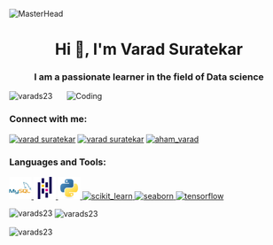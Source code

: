 ![MasterHead](https://www.mygreatlearning.com/blog/wp-content/uploads/2019/09/What-is-data-science-2.jpg)
<h1 align="center">Hi 👋, I'm Varad Suratekar</h1>
<h3 align="center">I am a passionate learner in the field of Data science</h3>
<img align="right" alt="Coding" width="400" src="https://cdn.dribbble.com/users/8619169/screenshots/16116886/media/a63d64bcccad878cb9dfdb9a9f6b6416.gif">


<p align="left"> <img src="https://komarev.com/ghpvc/?username=varads23&label=Profile%20views&color=0e75b6&style=flat" alt="varads23" /> </p>

<h3 align="left">Connect with me:</h3>
<p align="left">
<a href="https://linkedin.com/in/varad-suratekar-949562147/" target="blank"><img align="center" src="https://raw.githubusercontent.com/rahuldkjain/github-profile-readme-generator/master/src/images/icons/Social/linked-in-alt.svg" alt="varad suratekar" height="30" width="40" /></a>
<a href="https://kaggle.com/varadsuratekar" target="blank"><img align="center" src="https://raw.githubusercontent.com/rahuldkjain/github-profile-readme-generator/master/src/images/icons/Social/kaggle.svg" alt="varad suratekar" height="30" width="40" /></a>
<a href="https://instagram.com/aham_varad" target="blank"><img align="center" src="https://raw.githubusercontent.com/rahuldkjain/github-profile-readme-generator/master/src/images/icons/Social/instagram.svg" alt="aham_varad" height="30" width="40" /></a>
</p>

<h3 align="left">Languages and Tools:</h3>
<p align="left"> <a href="https://www.mysql.com/" target="_blank" rel="noreferrer"> <img src="https://raw.githubusercontent.com/devicons/devicon/master/icons/mysql/mysql-original-wordmark.svg" alt="mysql" width="40" height="40"/> </a> <a href="https://pandas.pydata.org/" target="_blank" rel="noreferrer"> <img src="https://raw.githubusercontent.com/devicons/devicon/2ae2a900d2f041da66e950e4d48052658d850630/icons/pandas/pandas-original.svg" alt="pandas" width="40" height="40"/> </a> <a href="https://www.python.org" target="_blank" rel="noreferrer"> <img src="https://raw.githubusercontent.com/devicons/devicon/master/icons/python/python-original.svg" alt="python" width="40" height="40"/> </a> <a href="https://scikit-learn.org/" target="_blank" rel="noreferrer"> <img src="https://upload.wikimedia.org/wikipedia/commons/0/05/Scikit_learn_logo_small.svg" alt="scikit_learn" width="40" height="40"/> </a> <a href="https://seaborn.pydata.org/" target="_blank" rel="noreferrer"> <img src="https://seaborn.pydata.org/_images/logo-mark-lightbg.svg" alt="seaborn" width="40" height="40"/> </a> <a href="https://www.tensorflow.org" target="_blank" rel="noreferrer"> <img src="https://www.vectorlogo.zone/logos/tensorflow/tensorflow-icon.svg" alt="tensorflow" width="40" height="40"/> </a> </p>

<p><img align="left" src="https://github-readme-stats.vercel.app/api/top-langs?username=varads23&show_icons=true&locale=en&layout=compact" alt="varads23" /></p>

<p>&nbsp;<img align="center" src="https://github-readme-stats.vercel.app/api?username=varads23&show_icons=true&locale=en" alt="varads23" /></p>

<p><img align="center" src="https://github-readme-streak-stats.herokuapp.com/?user=varads23&" alt="varads23" /></p>

